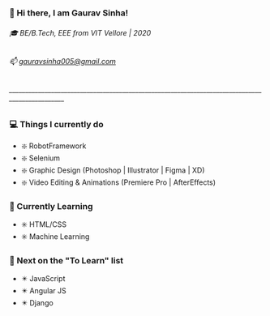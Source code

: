 ### 👋 Hi there, I am Gaurav Sinha!
###### :mortar_board: BE/B.Tech, EEE from VIT Vellore | 2020
###### 📫 gauravsinha005@gmail.com

###### _______________________________________________________________________________________________

### :computer: Things I currently do
- :sparkle: RobotFramework
- :sparkle: Selenium
- :sparkle: Graphic Design (Photoshop | Illustrator | Figma | XD)
- :sparkle: Video Editing & Animations (Premiere Pro | AfterEffects)


### :microscope: Currently Learning
- :eight_spoked_asterisk: HTML/CSS
- :eight_spoked_asterisk: Machine Learning


### :bookmark_tabs: Next on the "To Learn" list
- :eight_pointed_black_star: JavaScript
- :eight_pointed_black_star: Angular JS
- :eight_pointed_black_star: Django
